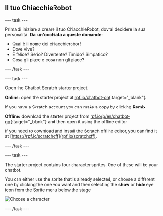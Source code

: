 ## Il tuo ChiacchieRobot

\--- task \---

Prima di iniziare a creare il tuo ChiacchieRobot, dovrai decidere la sua personalità. **Dai un'occhiata a queste domande**:

+ Qual è il nome del chiacchierobot?
+ Dove vive?
+ È felice? Serio? Divertente? Timido? Simpatico?
+ Cosa gli piace e cosa non gli piace?

\--- /task \---

\--- task \---

Open the Chatbot Scratch starter project.

**Online:** open the starter project at [rpf.io/chatbot-on](https://rpf.io/chatbot-on){:target="_blank"}.

If you have a Scratch account you can make a copy by clicking **Remix**.

**Offline:** download the starter project from [rpf.io/p/en/chatbot-go](https://rpf.io/p/en/chatbot-go){:target="_blank"} and then open it using the offline editor.

If you need to download and install the Scratch offline editor, you can find it at [https://rpf.io/scratchoff](rpf.io/scratchoff).

\--- /task \---

\--- task \---

The starter project contains four character sprites. One of these will be your chatbot.

You can either use the sprite that is already selected, or choose a different one by clicking the one you want and then selecting the **show** or **hide** eye icon from the Sprite menu below the stage.

![Choose a character](images/chatbot-characters.png)

\--- /task \---